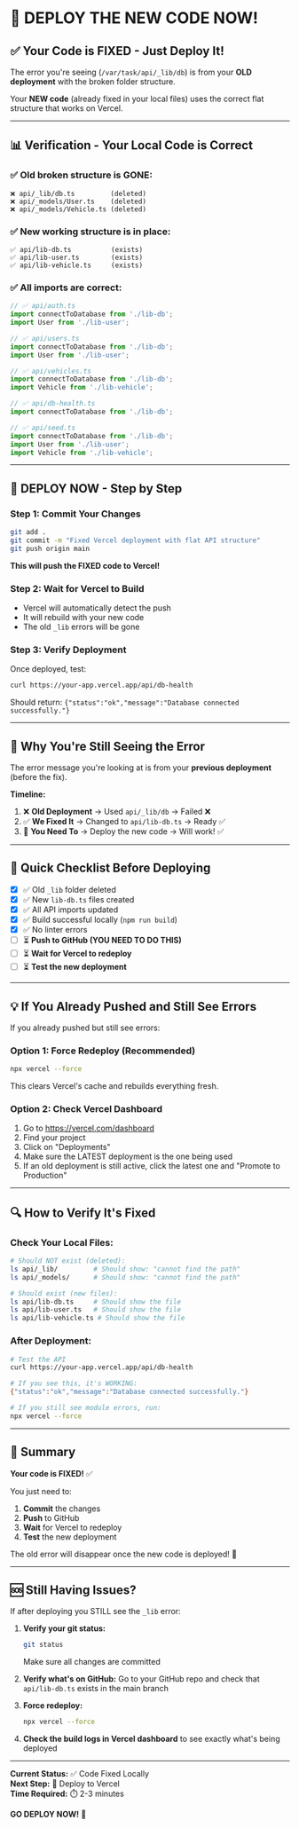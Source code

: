 # 🚨 DEPLOY THE NEW CODE NOW!

## ✅ Your Code is FIXED - Just Deploy It!

The error you're seeing (`/var/task/api/_lib/db`) is from your **OLD deployment** with the broken folder structure.

Your **NEW code** (already fixed in your local files) uses the correct flat structure that works on Vercel.

---

## 📊 Verification - Your Local Code is Correct

### ✅ Old broken structure is GONE:
```
❌ api/_lib/db.ts         (deleted)
❌ api/_models/User.ts    (deleted)
❌ api/_models/Vehicle.ts (deleted)
```

### ✅ New working structure is in place:
```
✅ api/lib-db.ts          (exists)
✅ api/lib-user.ts        (exists)
✅ api/lib-vehicle.ts     (exists)
```

### ✅ All imports are correct:
```typescript
// ✅ api/auth.ts
import connectToDatabase from './lib-db';
import User from './lib-user';

// ✅ api/users.ts
import connectToDatabase from './lib-db';
import User from './lib-user';

// ✅ api/vehicles.ts
import connectToDatabase from './lib-db';
import Vehicle from './lib-vehicle';

// ✅ api/db-health.ts
import connectToDatabase from './lib-db';

// ✅ api/seed.ts
import connectToDatabase from './lib-db';
import User from './lib-user';
import Vehicle from './lib-vehicle';
```

---

## 🚀 DEPLOY NOW - Step by Step

### Step 1: Commit Your Changes
```bash
git add .
git commit -m "Fixed Vercel deployment with flat API structure"
git push origin main
```

**This will push the FIXED code to Vercel!**

### Step 2: Wait for Vercel to Build
- Vercel will automatically detect the push
- It will rebuild with your new code
- The old `_lib` errors will be gone

### Step 3: Verify Deployment
Once deployed, test:
```bash
curl https://your-app.vercel.app/api/db-health
```

Should return: `{"status":"ok","message":"Database connected successfully."}`

---

## 🎯 Why You're Still Seeing the Error

The error message you're looking at is from your **previous deployment** (before the fix). 

**Timeline:**
1. ❌ **Old Deployment** → Used `api/_lib/db` → Failed ❌
2. ✅ **We Fixed It** → Changed to `api/lib-db.ts` → Ready ✅
3. 🚀 **You Need To** → Deploy the new code → Will work! ✅

---

## 📝 Quick Checklist Before Deploying

- [x] ✅ Old `_lib` folder deleted
- [x] ✅ New `lib-db.ts` files created
- [x] ✅ All API imports updated
- [x] ✅ Build successful locally (`npm run build`)
- [x] ✅ No linter errors
- [ ] ⏳ **Push to GitHub (YOU NEED TO DO THIS)**
- [ ] ⏳ **Wait for Vercel to redeploy**
- [ ] ⏳ **Test the new deployment**

---

## 💡 If You Already Pushed and Still See Errors

If you already pushed but still see errors:

### Option 1: Force Redeploy (Recommended)
```bash
npx vercel --force
```
This clears Vercel's cache and rebuilds everything fresh.

### Option 2: Check Vercel Dashboard
1. Go to https://vercel.com/dashboard
2. Find your project
3. Click on "Deployments"
4. Make sure the LATEST deployment is the one being used
5. If an old deployment is still active, click the latest one and "Promote to Production"

---

## 🔍 How to Verify It's Fixed

### Check Your Local Files:
```bash
# Should NOT exist (deleted):
ls api/_lib/         # Should show: "cannot find the path"
ls api/_models/      # Should show: "cannot find the path"

# Should exist (new files):
ls api/lib-db.ts     # Should show the file
ls api/lib-user.ts   # Should show the file
ls api/lib-vehicle.ts # Should show the file
```

### After Deployment:
```bash
# Test the API
curl https://your-app.vercel.app/api/db-health

# If you see this, it's WORKING:
{"status":"ok","message":"Database connected successfully."}

# If you still see module errors, run:
npx vercel --force
```

---

## 🎊 Summary

**Your code is FIXED!** ✅

You just need to:
1. **Commit** the changes
2. **Push** to GitHub
3. **Wait** for Vercel to redeploy
4. **Test** the new deployment

The old error will disappear once the new code is deployed! 🚀

---

## 🆘 Still Having Issues?

If after deploying you STILL see the `_lib` error:

1. **Verify your git status:**
   ```bash
   git status
   ```
   Make sure all changes are committed

2. **Verify what's on GitHub:**
   Go to your GitHub repo and check that `api/lib-db.ts` exists in the main branch

3. **Force redeploy:**
   ```bash
   npx vercel --force
   ```

4. **Check the build logs in Vercel dashboard** to see exactly what's being deployed

---

**Current Status:** ✅ Code Fixed Locally  
**Next Step:** 🚀 Deploy to Vercel  
**Time Required:** ⏱️ 2-3 minutes  

**GO DEPLOY NOW!** 🎯

